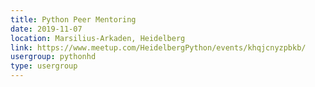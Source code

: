 ```yaml
---
title: Python Peer Mentoring
date: 2019-11-07
location: Marsilius-Arkaden, Heidelberg
link: https://www.meetup.com/HeidelbergPython/events/khqjcnyzpbkb/
usergroup: pythonhd
type: usergroup
---
```

